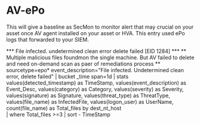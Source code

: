 # AV-ePo
This will give a baseline as SecMon to monitor alert that may crucial on your asset once AV agent installed on your asset or HVA. This entry used ePo logs that forwarded to your SIEM.

*** File infected. undetermined clean error delete failed [EID 1284] ***
** Multiple malicious files foundmon the single machine. But AV failed to delete and need on-demand scan as paer of remediations process ** 
sourcetype=epo* event_description="File infected.  Undetermined clean error, delete failed" 
| bucket _time span=1d
| stats  values(detected_timestamp) as TimeStamp, values(event_description) as Event_Desc, values(category) as Category, values(severity) as Severity, values(signature) as Signature, values(threat_type) as ThreatType, values(file_name) as InfectedFile, values(logon_user) as UserName, count(file_name) as Total_files by dest_nt_host  
| where  Total_files >=3  | sort  - TimeStamp
